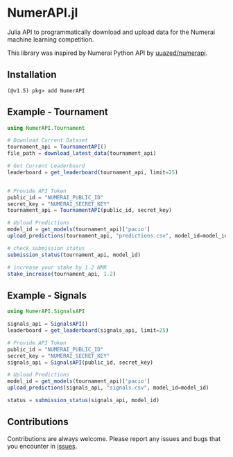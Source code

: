 # NumerAPI.jl

Julia API to programmatically download and upload data for the Numerai machine learning competition. 

This library was inspired by Numerai Python API by [uuazed/numerapi](https://github.com/uuazed/numerapi).


## Installation

```julia-repl
(@v1.5) pkg> add NumerAPI
```


## Example - Tournament
```julia
using NumerAPI.Tournament

# Download Current Dataset
tournament_api = TournamentAPI()
file_path = download_latest_data(tournament_api)

# Get Current Leaderboard
leaderboard = get_leaderboard(tournament_api, limit=25)


# Provide API Token 
public_id = "NUMERAI_PUBLIC_ID"
secret_key = "NUMERAI_SECRET_KEY"
tournament_api = TournamentAPI(public_id, secret_key)

# Upload Predictions
model_id = get_models(tournament_api)['pacio']
upload_predictions(tournament_api, "predictions.csv", model_id=model_id)

# check submission status
submission_status(tournament_api, model_id)

# increase your stake by 1.2 NMR
stake_increase(tournament_api, 1.2)
```


## Example - Signals

```julia
using NumerAPI.SignalsAPI

signals_api = SignalsAPI()
leaderboard = get_leaderboard(signals_api, limit=25)

# Provide API Token 
public_id = "NUMERAI_PUBLIC_ID"
secret_key = "NUMERAI_SECRET_KEY"
signals_api = SignalsAPI(public_id, secret_key)

# Upload Predictions
model_id = get_models(tournament_api)['pacio']
upload_predictions(signals_api, "signals.csv", model_id=model_id)

status = submission_status(signals_api, model_id)
```

## Contributions
Contributions are always welcome.  Please report any issues and bugs that you encounter in [issues](https://github.com/richardskim111/NumerAPI/issues).